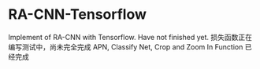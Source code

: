 # RA-CNN-Tensorflow
Implement of RA-CNN with Tensorflow. Have not finished yet.
损失函数正在编写测试中，尚未完全完成
APN, Classify Net, Crop and Zoom In Function 已经完成
